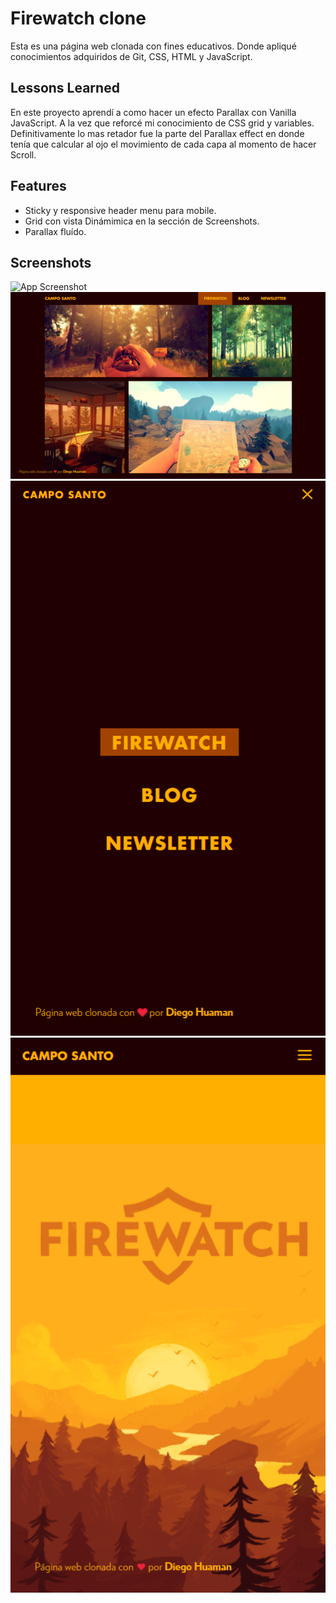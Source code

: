 # Firewatch clone

Esta es una página web clonada con fines educativos. Donde apliqué conocimientos adquiridos de Git, CSS, HTML y JavaScript.

## Lessons Learned

En este proyecto aprendí a como hacer un efecto Parallax con Vanilla JavaScript. A la vez que reforcé mi conocimiento de CSS grid y variables.
Definitivamente lo mas retador fue la parte del Parallax effect en donde tenía que calcular al ojo el movimiento de cada capa al momento de hacer Scroll.

## Features

- Sticky y responsive header menu para mobile.
- Grid con vista Dinámimica en la sección de Screenshots.
- Parallax fluído.

## Screenshots

![App Screenshot](https://darsico.github.io/firewatch-clone/images/screen.png)
![App Screenshot](https://raw.githubusercontent.com/darsico/firewatch-clone/develop/images/screen-grid.png)
![App Screenshot](https://raw.githubusercontent.com/darsico/firewatch-clone/develop/images/screen-menu.png)
![App Screenshot](https://raw.githubusercontent.com/darsico/firewatch-clone/develop/images/screen-mobile.png)
